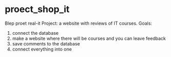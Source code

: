 # proect_shop_it
Blep
proet real-it
Project: a website with reviews of IT courses. Goals: 
1) connect the database
2) make a website where there will be courses and you can leave feedback
3) save comments to the database
4) connect everything into one
